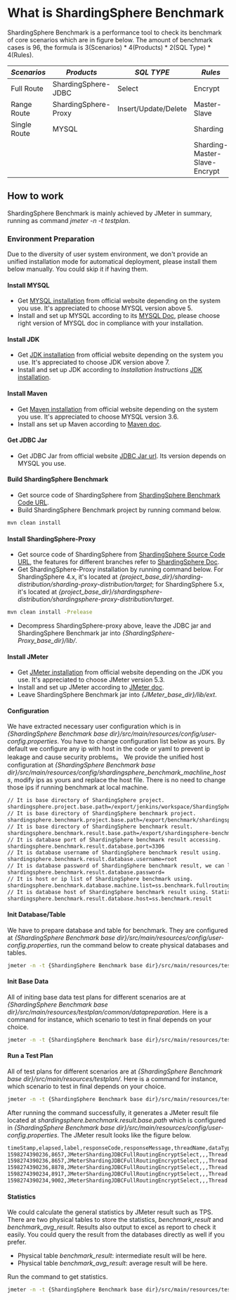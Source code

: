 # What is ShardingSphere Benchmark
ShardingSphere Benchmark is a performance tool to check its benchmark of core scenarios which are in figure below. The amount of benchmark cases is 96, the formula is 3(Scenarios) * 4(Products) * 2(SQL Type) * 4(Rules).


|       *Scenarios*       |  *Products*           |      *SQL TYPE*        | *Rules*  | 
| ----------------------- | --------------------- | ---------------------- | ------------------------ |
| Full Route              |  ShardingSphere-JDBC  |  Select                |   Encrypt                | 
| Range Route             |  ShardingSphere-Proxy |  Insert/Update/Delete  |   Master-Slave           |  
| Single Route            |  MYSQL                |                        |   Sharding               | 
|                         |                       |                        |   Sharding-Master-Slave-Encrypt   | 

## How to work
ShardingSphere Benchmark is mainly achieved by JMeter in summary, running as command *jmeter -n -t testplan*.

### Environment Preparation
Due to the diversity of user system environment, we don't provide an unified installation mode for automatical deployment, please install them below manually. You could skip it if having them.

#### Install MYSQL 
* Get [MYSQL installation](https://dev.mysql.com/downloads/mysql/) from official website depending on the system you use. It's appreciated to choose MYSQL version above 5.
* Install and set up MYSQL according to its [MYSQL Doc](https://dev.mysql.com/doc), please choose right version of MYSQL doc in compliance with your installation.

#### Install JDK
* Get [JDK installation](https://www.oracle.com/java/technologies/javase-downloads.html) from official website depending on the system you use. It's appreciated to choose JDK version above 7.
* Install and set up JDK according to *Installation Instructions* [JDK installation](https://www.oracle.com/java/technologies/javase-downloads.html).

#### Install Maven
* Get [Maven installation](http://maven.apache.org/download.cgi) from official website depending on the system you use. It's appreciated to choose MYSQL version 3.6.
* Install ans set up Maven according to [Maven doc](http://maven.apache.org/install.html).

#### Get JDBC Jar
* Get JDBC Jar from official website [JDBC Jar url](https://dev.mysql.com/downloads/connector/j/). Its version depends on MYSQL you use.

#### Build ShardingSphere Benchmark
* Get source code of ShardingSphere from [ShardingSphere Benchmark Code URL](https://github.com/wcsoft/shardingsphere-benchmark).
* Build ShardingSphere Benchmark project by running command below.
```bash
mvn clean install
```

#### Install ShardingSphere-Proxy
* Get source code of ShardingSphere from [ShardingSphere Source Code URL](https://github.com/apache/shardingsphere), the features for different branches refer to [ShardingSphere Doc](https://shardingsphere.apache.org/).
* Get ShardingSphere-Proxy installation by running command below. For ShardingSphere 4.x, it's located at *{project_base_dir}/sharding-distribution/sharding-proxy-distribution/target*; for ShardingSphere 5.x, it's located at *{project_base_dir}/shardingsphere-distribution/shardingsphere-proxy-distribution/target*.
```bash
mvn clean install -Prelease
```
* Decompress ShardingSphere-proxy above, leave the JDBC jar and ShardingSphere Benchmark jar into *{ShardingSphere-Proxy_base_dir}/lib/*.


#### Install JMeter
* Get [JMeter installation](https://jmeter.apache.org/download_jmeter.cgi) from official website depending on the JDK you use. It's appreciated to choose JMeter version 5.3.
* Install and set up JMeter according to [JMeter doc](https://jmeter.apache.org/usermanual/get-started.html).
* Leave ShardingSphere Benchmark jar into *{JMeter_base_dir}/lib/ext*.


#### Configuration
We have extracted necessary user configuration which is in *{ShardingSphere Benchmark base dir}/src/main/resources/config/user-config.properties*. You have to change configuration list below as yours. By default we configure any ip with host in the code or yaml to prevent ip leakage and cause security problems。 We provide the unified host configuration at *{ShardingSphere Benchmark base dir}/src/main/resources/config/shardingsphere_benchmark_machline_hosts*, modify ips as yours and replace the host file. There is no need to change those ips if running benchmark at local machine.

```bash
// It is base directory of ShardingSphere project.
shardingsphere.project.base.path=/export/jenkins/workspace/ShardingSphere-Benchmark-Deploy
// It is base directory of ShardingSphere benchmark project.
shardingsphere.benchmark.project.base.path=/export/benchmark/shardingsphere-benchmark
// It is base directory of ShardingSphere benchmark result.
shardingsphere.benchmark.result.base.path=/export/shardingsphere-benchmark/result
// It is database port of ShardingSphere benchmark result accessing.
shardingsphere.benchmark.result.database.port=3306
// It is database username of ShardingSphere benchmark result using.
shardingsphere.benchmark.result.database.username=root
// It is database password of ShardingSphere benchmark result, we can leave it empty by default.
shardingsphere.benchmark.result.database.password=
// It is host or ip list of ShardingSphere benchmark using.
shardingsphere.benchmark.database.machine.list=ss.benchmark.fullrouting.encrypt.ds0;ss.benchmark.fullrouting.encrypt.ds1;ss.benchmark.fullrouting.encrypt.ds2
// It is database host of ShardingSphere benchmark result using. Statistics of ShardingSphere benchmark will be stored into the database. 
shardingsphere.benchmark.result.database.host=ss.benchmark.result
```

#### Init Database/Table
We have to prepare database and table for benchmark. They are configured at *{ShardingSphere Benchmark base dir}/src/main/resources/config/user-config.properties*, run the command below to create physical databases and tables.
```bash
jmeter -n -t {ShardingSphere Benchmark base dir}/src/main/resources/testplan/common/initdb/initdb-testplan.jmx
```

#### Init Base Data
All of initing base data test plans for different scenarios are at *{ShardingSphere Benchmark base dir}/src/main/resources/testplan/common/datapreparation*. Here is a command for instance, which scenario to test in final depends on your choice.  
```bash
jmeter -n -t {ShardingSphere Benchmark base dir}/src/main/resources/testplan/common/datapreparation/shardingsphere/sharding/shardingsphere-sharding-createdata-testplan.jmx
```

#### Run a Test Plan
All of test plans for different scenarios are at *{ShardingSphere Benchmark base dir}/src/main/resources/testplan/*. Here is a command for instance, which scenario to test in final depends on your choice.  
```bash
jmeter -n -t {ShardingSphere Benchmark base dir}/src/main/resources/testplan/singlerouting/encrypt/shardingjdbc-singlerouting-encrypt-select-testplan.jmx
```

After running the command successfully, it generates a JMeter result file located at *shardingsphere.benchmark.result.base.path* which is configured in *{ShardingSphere Benchmark base dir}/src/main/resources/config/user-config.properties*. The JMeter result looks like the figure below.
```bash
timeStamp,elapsed,label,responseCode,responseMessage,threadName,dataType,success,failureMessage,bytes,sentBytes,grpThreads,allThreads,Latency,IdleTime,Connect
1598274390236,8657,JMeterShardingJDBCFullRoutingEncryptSelect,,,Thread Group 1-74,,true,,0,0,100,100,0,0,0
1598274390236,8657,JMeterShardingJDBCFullRoutingEncryptSelect,,,Thread Group 1-65,,true,,0,0,100,100,0,0,0
1598274390236,8878,JMeterShardingJDBCFullRoutingEncryptSelect,,,Thread Group 1-42,,true,,0,0,100,100,0,0,0
1598274390234,8917,JMeterShardingJDBCFullRoutingEncryptSelect,,,Thread Group 1-15,,true,,0,0,100,100,0,0,0
1598274390234,9002,JMeterShardingJDBCFullRoutingEncryptSelect,,,Thread Group 1-3,,true,,0,0,100,100,0,0,0
```

#### Statistics
We could calculate the general statistics by JMeter result such as TPS. There are two physical tables to store the statistics, *benchmark_result* and *benchmark_avg_result*. Results also output to excel as report to check it easily. You could query the result from the databases directly as well if you prefer.
* Physical table *benchmark_result*: intermediate result will be here.
* Physical table *benchmark_avg_result*: average result will be here.

Run the command to get statistics.
```bash
jmeter -n -t {ShardingSphere Benchmark base dir}/src/main/resources/testplan/statistic/ss-benchmark-statistic-testplan.jmx
```